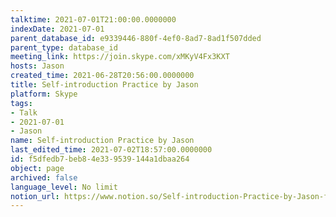 ```yaml
---
talktime: 2021-07-01T21:00:00.0000000
indexDate: 2021-07-01
parent_database_id: e9339446-880f-4ef0-8ad7-8ad1f507dded
parent_type: database_id
meeting_link: https://join.skype.com/xMKyV4Fx3KXT
hosts: Jason
created_time: 2021-06-28T20:56:00.0000000
title: Self-introduction Practice by Jason
platform: Skype
tags:
- Talk
- 2021-07-01
- Jason
name: Self-introduction Practice by Jason
last_edited_time: 2021-07-02T18:57:00.0000000
id: f5dfedb7-beb8-4e33-9539-144a1dbaa264
object: page
archived: false
language_level: No limit
notion_url: https://www.notion.so/Self-introduction-Practice-by-Jason-f5dfedb7beb84e339539144a1dbaa264
---
```







